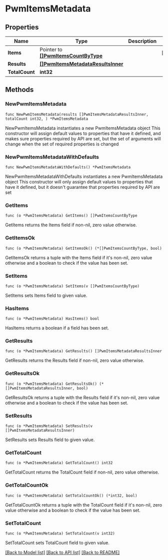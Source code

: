 # PwmItemsMetadata

## Properties

Name | Type | Description | Notes
------------ | ------------- | ------------- | -------------
**Items** | Pointer to [**[]PwmItemsCountByType**](PwmItemsCountByType.md) |  | [optional] 
**Results** | [**[]PwmItemsMetadataResultsInner**](PwmItemsMetadataResultsInner.md) |  | 
**TotalCount** | **int32** |  | 

## Methods

### NewPwmItemsMetadata

`func NewPwmItemsMetadata(results []PwmItemsMetadataResultsInner, totalCount int32, ) *PwmItemsMetadata`

NewPwmItemsMetadata instantiates a new PwmItemsMetadata object
This constructor will assign default values to properties that have it defined,
and makes sure properties required by API are set, but the set of arguments
will change when the set of required properties is changed

### NewPwmItemsMetadataWithDefaults

`func NewPwmItemsMetadataWithDefaults() *PwmItemsMetadata`

NewPwmItemsMetadataWithDefaults instantiates a new PwmItemsMetadata object
This constructor will only assign default values to properties that have it defined,
but it doesn't guarantee that properties required by API are set

### GetItems

`func (o *PwmItemsMetadata) GetItems() []PwmItemsCountByType`

GetItems returns the Items field if non-nil, zero value otherwise.

### GetItemsOk

`func (o *PwmItemsMetadata) GetItemsOk() (*[]PwmItemsCountByType, bool)`

GetItemsOk returns a tuple with the Items field if it's non-nil, zero value otherwise
and a boolean to check if the value has been set.

### SetItems

`func (o *PwmItemsMetadata) SetItems(v []PwmItemsCountByType)`

SetItems sets Items field to given value.

### HasItems

`func (o *PwmItemsMetadata) HasItems() bool`

HasItems returns a boolean if a field has been set.

### GetResults

`func (o *PwmItemsMetadata) GetResults() []PwmItemsMetadataResultsInner`

GetResults returns the Results field if non-nil, zero value otherwise.

### GetResultsOk

`func (o *PwmItemsMetadata) GetResultsOk() (*[]PwmItemsMetadataResultsInner, bool)`

GetResultsOk returns a tuple with the Results field if it's non-nil, zero value otherwise
and a boolean to check if the value has been set.

### SetResults

`func (o *PwmItemsMetadata) SetResults(v []PwmItemsMetadataResultsInner)`

SetResults sets Results field to given value.


### GetTotalCount

`func (o *PwmItemsMetadata) GetTotalCount() int32`

GetTotalCount returns the TotalCount field if non-nil, zero value otherwise.

### GetTotalCountOk

`func (o *PwmItemsMetadata) GetTotalCountOk() (*int32, bool)`

GetTotalCountOk returns a tuple with the TotalCount field if it's non-nil, zero value otherwise
and a boolean to check if the value has been set.

### SetTotalCount

`func (o *PwmItemsMetadata) SetTotalCount(v int32)`

SetTotalCount sets TotalCount field to given value.



[[Back to Model list]](../README.md#documentation-for-models) [[Back to API list]](../README.md#documentation-for-api-endpoints) [[Back to README]](../README.md)


